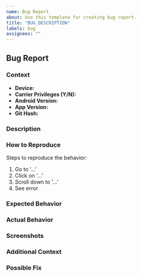 ```yaml
---
name: Bug Report
about: Use this template for creating bug report.
title: "BUG_DESCRIPTION"
labels: bug
assignees: ""
---
```


## Bug Report

### Context
- **Device:**
- **Carrier Privileges (Y/N):**
- **Android Version:**
- **App Version:**
- **Git Hash:**

### Description
<!-- A clear and concise description of what the bug is. -->

### How to Reproduce
Steps to reproduce the behavior:
1. Go to '...'
2. Click on '...'
3. Scroll down to '...'
4. See error

### Expected Behavior
<!-- A clear and concise description of what you expected to happen. -->

### Actual Behavior
<!-- A clear and concise description of what actually happens. -->

### Screenshots
<!-- If applicable, add screenshots to help explain your problem. -->

### Additional Context
<!-- Add any other context about the problem here. -->

### Possible Fix
<!-- Optional: suggest a fix for the bug. -->